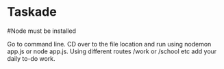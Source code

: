 # Taskade
#Node must be installed

Go to command line.
CD over to the file location and run using nodemon app.js or node app.js.
Using different routes /work or /school etc add your daily to-do work.
